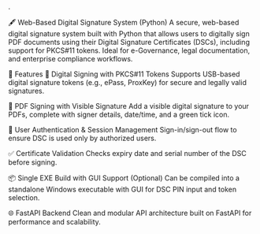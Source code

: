 .

🖋️ Web-Based Digital Signature System (Python)
A secure, web-based digital signature system built with Python that allows users to digitally sign PDF documents using their Digital Signature Certificates (DSCs), including support for PKCS#11 tokens. Ideal for e-Governance, legal documentation, and enterprise compliance workflows.

🚀 Features
🔐 Digital Signing with PKCS#11 Tokens
Supports USB-based digital signature tokens (e.g., ePass, ProxKey) for secure and legally valid signatures.

📄 PDF Signing with Visible Signature
Add a visible digital signature to your PDFs, complete with signer details, date/time, and a green tick icon.

👥 User Authentication & Session Management
Sign-in/sign-out flow to ensure DSC is used only by authorized users.

✅ Certificate Validation
Checks expiry date and serial number of the DSC before signing.

📦 Single EXE Build with GUI Support (Optional)
Can be compiled into a standalone Windows executable with GUI for DSC PIN input and token selection.

🌐 FastAPI Backend
Clean and modular API architecture built on FastAPI for performance and scalability.

